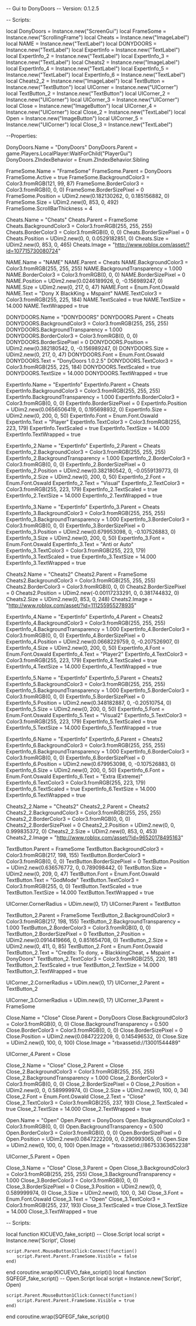 -- Gui to DonyDoors
-- Version: 0.1.2.5

-- Scripts:

local DonyDoors = Instance.new("ScreenGui")
local FrameSome = Instance.new("ScrollingFrame")
local Cheats = Instance.new("ImageLabel")
local NAME = Instance.new("TextLabel")
local DONYDOORS = Instance.new("TextLabel")
local ExpertInfo = Instance.new("TextLabel")
local ExpertInfo_2 = Instance.new("TextLabel")
local ExpertInfo_3 = Instance.new("TextLabel")
local Cheats2 = Instance.new("ImageLabel")
local ExpertInfo_4 = Instance.new("TextLabel")
local ExpertInfo_5 = Instance.new("TextLabel")
local ExpertInfo_6 = Instance.new("TextLabel")
local Cheats2_2 = Instance.new("ImageLabel")
local TextButton = Instance.new("TextButton")
local UICorner = Instance.new("UICorner")
local TextButton_2 = Instance.new("TextButton")
local UICorner_2 = Instance.new("UICorner")
local UICorner_3 = Instance.new("UICorner")
local Close = Instance.new("ImageButton")
local UICorner_4 = Instance.new("UICorner")
local Close_2 = Instance.new("TextLabel")
local Open = Instance.new("ImageButton")
local UICorner_5 = Instance.new("UICorner")
local Close_3 = Instance.new("TextLabel")

--Properties:

DonyDoors.Name = "DonyDoors"
DonyDoors.Parent = game.Players.LocalPlayer:WaitForChild("PlayerGui")
DonyDoors.ZIndexBehavior = Enum.ZIndexBehavior.Sibling

FrameSome.Name = "FrameSome"
FrameSome.Parent = DonyDoors
FrameSome.Active = true
FrameSome.BackgroundColor3 = Color3.fromRGB(121, 99, 87)
FrameSome.BorderColor3 = Color3.fromRGB(0, 0, 0)
FrameSome.BorderSizePixel = 0
FrameSome.Position = UDim2.new(0.182130262, 0, 0.185156882, 0)
FrameSome.Size = UDim2.new(0, 853, 0, 492)
FrameSome.ScrollBarThickness = 4

Cheats.Name = "Cheats"
Cheats.Parent = FrameSome
Cheats.BackgroundColor3 = Color3.fromRGB(255, 255, 255)
Cheats.BorderColor3 = Color3.fromRGB(0, 0, 0)
Cheats.BorderSizePixel = 0
Cheats.Position = UDim2.new(0, 0, 0.0529182851, 0)
Cheats.Size = UDim2.new(0, 853, 0, 465)
Cheats.Image = "http://www.roblox.com/asset/?id=107715730080724"

NAME.Name = "NAME"
NAME.Parent = Cheats
NAME.BackgroundColor3 = Color3.fromRGB(255, 255, 255)
NAME.BackgroundTransparency = 1.000
NAME.BorderColor3 = Color3.fromRGB(0, 0, 0)
NAME.BorderSizePixel = 0
NAME.Position = UDim2.new(0.0246189926, 0, -0.156989247, 0)
NAME.Size = UDim2.new(0, 217, 0, 47)
NAME.Font = Enum.Font.Oswald
NAME.Text = "Dony X BlackKing + Mspaint"
NAME.TextColor3 = Color3.fromRGB(255, 225, 184)
NAME.TextScaled = true
NAME.TextSize = 14.000
NAME.TextWrapped = true

DONYDOORS.Name = "DONYDOORS"
DONYDOORS.Parent = Cheats
DONYDOORS.BackgroundColor3 = Color3.fromRGB(255, 255, 255)
DONYDOORS.BackgroundTransparency = 1.000
DONYDOORS.BorderColor3 = Color3.fromRGB(0, 0, 0)
DONYDOORS.BorderSizePixel = 0
DONYDOORS.Position = UDim2.new(0.382180542, 0, -0.156989247, 0)
DONYDOORS.Size = UDim2.new(0, 217, 0, 47)
DONYDOORS.Font = Enum.Font.Oswald
DONYDOORS.Text = "DonyDoors 1.0.2.5"
DONYDOORS.TextColor3 = Color3.fromRGB(255, 225, 184)
DONYDOORS.TextScaled = true
DONYDOORS.TextSize = 14.000
DONYDOORS.TextWrapped = true

ExpertInfo.Name = "ExpertInfo"
ExpertInfo.Parent = Cheats
ExpertInfo.BackgroundColor3 = Color3.fromRGB(255, 255, 255)
ExpertInfo.BackgroundTransparency = 1.000
ExpertInfo.BorderColor3 = Color3.fromRGB(0, 0, 0)
ExpertInfo.BorderSizePixel = 0
ExpertInfo.Position = UDim2.new(0.0656506419, 0, 0.195698932, 0)
ExpertInfo.Size = UDim2.new(0, 200, 0, 50)
ExpertInfo.Font = Enum.Font.Oswald
ExpertInfo.Text = "Player"
ExpertInfo.TextColor3 = Color3.fromRGB(255, 223, 179)
ExpertInfo.TextScaled = true
ExpertInfo.TextSize = 14.000
ExpertInfo.TextWrapped = true

ExpertInfo_2.Name = "ExpertInfo"
ExpertInfo_2.Parent = Cheats
ExpertInfo_2.BackgroundColor3 = Color3.fromRGB(255, 255, 255)
ExpertInfo_2.BackgroundTransparency = 1.000
ExpertInfo_2.BorderColor3 = Color3.fromRGB(0, 0, 0)
ExpertInfo_2.BorderSizePixel = 0
ExpertInfo_2.Position = UDim2.new(0.382180542, 0, -0.0559139773, 0)
ExpertInfo_2.Size = UDim2.new(0, 200, 0, 50)
ExpertInfo_2.Font = Enum.Font.Oswald
ExpertInfo_2.Text = "Visual"
ExpertInfo_2.TextColor3 = Color3.fromRGB(255, 223, 179)
ExpertInfo_2.TextScaled = true
ExpertInfo_2.TextSize = 14.000
ExpertInfo_2.TextWrapped = true

ExpertInfo_3.Name = "ExpertInfo"
ExpertInfo_3.Parent = Cheats
ExpertInfo_3.BackgroundColor3 = Color3.fromRGB(255, 255, 255)
ExpertInfo_3.BackgroundTransparency = 1.000
ExpertInfo_3.BorderColor3 = Color3.fromRGB(0, 0, 0)
ExpertInfo_3.BorderSizePixel = 0
ExpertInfo_3.Position = UDim2.new(0.679953098, 0, -0.107526883, 0)
ExpertInfo_3.Size = UDim2.new(0, 200, 0, 50)
ExpertInfo_3.Font = Enum.Font.Oswald
ExpertInfo_3.Text = "Anti or Auto"
ExpertInfo_3.TextColor3 = Color3.fromRGB(255, 223, 179)
ExpertInfo_3.TextScaled = true
ExpertInfo_3.TextSize = 14.000
ExpertInfo_3.TextWrapped = true

Cheats2.Name = "Cheats2"
Cheats2.Parent = FrameSome
Cheats2.BackgroundColor3 = Color3.fromRGB(255, 255, 255)
Cheats2.BorderColor3 = Color3.fromRGB(0, 0, 0)
Cheats2.BorderSizePixel = 0
Cheats2.Position = UDim2.new(-0.00117233291, 0, 0.381744832, 0)
Cheats2.Size = UDim2.new(0, 853, 0, 248)
Cheats2.Image = "http://www.roblox.com/asset/?id=111255955278935"

ExpertInfo_4.Name = "ExpertInfo"
ExpertInfo_4.Parent = Cheats2
ExpertInfo_4.BackgroundColor3 = Color3.fromRGB(255, 255, 255)
ExpertInfo_4.BackgroundTransparency = 1.000
ExpertInfo_4.BorderColor3 = Color3.fromRGB(0, 0, 0)
ExpertInfo_4.BorderSizePixel = 0
ExpertInfo_4.Position = UDim2.new(0.0668229759, 0, -0.207526907, 0)
ExpertInfo_4.Size = UDim2.new(0, 200, 0, 50)
ExpertInfo_4.Font = Enum.Font.Oswald
ExpertInfo_4.Text = "Player2"
ExpertInfo_4.TextColor3 = Color3.fromRGB(255, 223, 179)
ExpertInfo_4.TextScaled = true
ExpertInfo_4.TextSize = 14.000
ExpertInfo_4.TextWrapped = true

ExpertInfo_5.Name = "ExpertInfo"
ExpertInfo_5.Parent = Cheats2
ExpertInfo_5.BackgroundColor3 = Color3.fromRGB(255, 255, 255)
ExpertInfo_5.BackgroundTransparency = 1.000
ExpertInfo_5.BorderColor3 = Color3.fromRGB(0, 0, 0)
ExpertInfo_5.BorderSizePixel = 0
ExpertInfo_5.Position = UDim2.new(0.348182887, 0, -0.20510754, 0)
ExpertInfo_5.Size = UDim2.new(0, 200, 0, 50)
ExpertInfo_5.Font = Enum.Font.Oswald
ExpertInfo_5.Text = "Visual2"
ExpertInfo_5.TextColor3 = Color3.fromRGB(255, 223, 179)
ExpertInfo_5.TextScaled = true
ExpertInfo_5.TextSize = 14.000
ExpertInfo_5.TextWrapped = true

ExpertInfo_6.Name = "ExpertInfo"
ExpertInfo_6.Parent = Cheats2
ExpertInfo_6.BackgroundColor3 = Color3.fromRGB(255, 255, 255)
ExpertInfo_6.BackgroundTransparency = 1.000
ExpertInfo_6.BorderColor3 = Color3.fromRGB(0, 0, 0)
ExpertInfo_6.BorderSizePixel = 0
ExpertInfo_6.Position = UDim2.new(0.679953098, 0, -0.107526883, 0)
ExpertInfo_6.Size = UDim2.new(0, 200, 0, 50)
ExpertInfo_6.Font = Enum.Font.Oswald
ExpertInfo_6.Text = "Extra (Extreme)"
ExpertInfo_6.TextColor3 = Color3.fromRGB(255, 223, 179)
ExpertInfo_6.TextScaled = true
ExpertInfo_6.TextSize = 14.000
ExpertInfo_6.TextWrapped = true

Cheats2_2.Name = "Cheats2"
Cheats2_2.Parent = Cheats2
Cheats2_2.BackgroundColor3 = Color3.fromRGB(255, 255, 255)
Cheats2_2.BorderColor3 = Color3.fromRGB(0, 0, 0)
Cheats2_2.BorderSizePixel = 0
Cheats2_2.Position = UDim2.new(0, 0, 0.999835372, 0)
Cheats2_2.Size = UDim2.new(0, 853, 0, 453)
Cheats2_2.Image = "http://www.roblox.com/asset/?id=96520178495163"

TextButton.Parent = FrameSome
TextButton.BackgroundColor3 = Color3.fromRGB(217, 198, 155)
TextButton.BorderColor3 = Color3.fromRGB(0, 0, 0)
TextButton.BorderSizePixel = 0
TextButton.Position = UDim2.new(0.636576772, 0, 0.789098442, 0)
TextButton.Size = UDim2.new(0, 209, 0, 47)
TextButton.Font = Enum.Font.Oswald
TextButton.Text = "GodMode"
TextButton.TextColor3 = Color3.fromRGB(255, 0, 0)
TextButton.TextScaled = true
TextButton.TextSize = 14.000
TextButton.TextWrapped = true

UICorner.CornerRadius = UDim.new(0, 17)
UICorner.Parent = TextButton

TextButton_2.Parent = FrameSome
TextButton_2.BackgroundColor3 = Color3.fromRGB(217, 198, 155)
TextButton_2.BackgroundTransparency = 1.000
TextButton_2.BorderColor3 = Color3.fromRGB(0, 0, 0)
TextButton_2.BorderSizePixel = 0
TextButton_2.Position = UDim2.new(0.0914419666, 0, 0.851654708, 0)
TextButton_2.Size = UDim2.new(0, 411, 0, 85)
TextButton_2.Font = Enum.Font.Oswald
TextButton_2.Text = "Credits: To dony, + BlackkingCheat, +  Mspaint = DonyDoors"
TextButton_2.TextColor3 = Color3.fromRGB(255, 220, 181)
TextButton_2.TextScaled = true
TextButton_2.TextSize = 14.000
TextButton_2.TextWrapped = true

UICorner_2.CornerRadius = UDim.new(0, 17)
UICorner_2.Parent = TextButton_2

UICorner_3.CornerRadius = UDim.new(0, 17)
UICorner_3.Parent = FrameSome

Close.Name = "Close"
Close.Parent = DonyDoors
Close.BackgroundColor3 = Color3.fromRGB(0, 0, 0)
Close.BackgroundTransparency = 0.500
Close.BorderColor3 = Color3.fromRGB(0, 0, 0)
Close.BorderSizePixel = 0
Close.Position = UDim2.new(0.0847222209, 0, 0.145496532, 0)
Close.Size = UDim2.new(0, 100, 0, 100)
Close.Image = "rbxassetid://13001544489"

UICorner_4.Parent = Close

Close_2.Name = "Close"
Close_2.Parent = Close
Close_2.BackgroundColor3 = Color3.fromRGB(255, 255, 255)
Close_2.BackgroundTransparency = 1.000
Close_2.BorderColor3 = Color3.fromRGB(0, 0, 0)
Close_2.BorderSizePixel = 0
Close_2.Position = UDim2.new(0, 0, 0.589999974, 0)
Close_2.Size = UDim2.new(0, 100, 0, 34)
Close_2.Font = Enum.Font.Oswald
Close_2.Text = "Close"
Close_2.TextColor3 = Color3.fromRGB(255, 237, 193)
Close_2.TextScaled = true
Close_2.TextSize = 14.000
Close_2.TextWrapped = true

Open.Name = "Open"
Open.Parent = DonyDoors
Open.BackgroundColor3 = Color3.fromRGB(0, 0, 0)
Open.BackgroundTransparency = 0.500
Open.BorderColor3 = Color3.fromRGB(0, 0, 0)
Open.BorderSizePixel = 0
Open.Position = UDim2.new(0.0847222209, 0, 0.290993065, 0)
Open.Size = UDim2.new(0, 100, 0, 100)
Open.Image = "rbxassetid://86753363652238"

UICorner_5.Parent = Open

Close_3.Name = "Close"
Close_3.Parent = Open
Close_3.BackgroundColor3 = Color3.fromRGB(255, 255, 255)
Close_3.BackgroundTransparency = 1.000
Close_3.BorderColor3 = Color3.fromRGB(0, 0, 0)
Close_3.BorderSizePixel = 0
Close_3.Position = UDim2.new(0, 0, 0.589999974, 0)
Close_3.Size = UDim2.new(0, 100, 0, 34)
Close_3.Font = Enum.Font.Oswald
Close_3.Text = "Open"
Close_3.TextColor3 = Color3.fromRGB(255, 237, 193)
Close_3.TextScaled = true
Close_3.TextSize = 14.000
Close_3.TextWrapped = true

-- Scripts:

local function KICUEVO_fake_script() -- Close.Script 
	local script = Instance.new('Script', Close)

	script.Parent.MouseButton1Click:Connect(function()
		script.Parent.Parent.FrameSome.Visible = false
	end)
end
coroutine.wrap(KICUEVO_fake_script)()
local function SQFEGF_fake_script() -- Open.Script 
	local script = Instance.new('Script', Open)

	script.Parent.MouseButton1Click:Connect(function()
		script.Parent.Parent.FrameSome.Visible = true
	end)
end
coroutine.wrap(SQFEGF_fake_script)()
